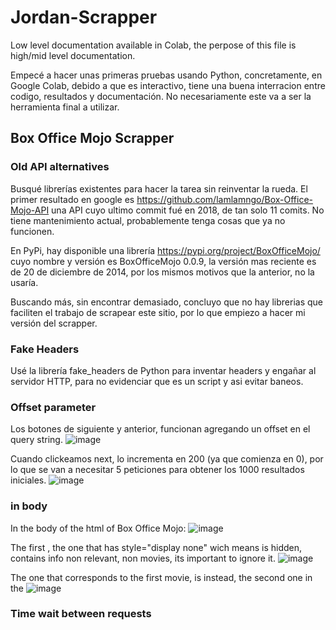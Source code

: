 # Jordan-Scrapper

Low level documentation available in Colab, the perpose of this file is high/mid level documentation.

Empecé a hacer unas primeras pruebas usando Python, concretamente, en Google Colab, debido a que es interactivo, tiene una buena interracion entre codigo, resultados y documentación. No necesariamente este va a ser la herramienta final a utilizar.

## Box Office Mojo Scrapper

### Old API alternatives

Busqué librerías existentes para hacer la tarea sin reinventar la rueda.
El primer resultado en google es https://github.com/lamlamngo/Box-Office-Mojo-API una API cuyo ultimo commit fué en 2018, de tan solo 11 comits.
No tiene mantenimiento actual, probablemente tenga cosas que ya no funcionen.

En PyPi, hay disponible una librería https://pypi.org/project/BoxOfficeMojo/ cuyo nombre y versión es BoxOfficeMojo 0.0.9, la versión mas reciente es de 20 de diciembre de 2014, por los mismos motivos que la anterior, no la usaría.

Buscando más, sin encontrar demasiado, concluyo que no hay librerias que faciliten el trabajo de scrapear este sitio, por lo que empiezo a hacer mi versión del scrapper.

### Fake Headers 

Usé la librería fake_headers de Python para inventar headers y engañar al servidor HTTP, para no evidenciar que es un script y asi evitar baneos.

### Offset parameter

Los botones de siguiente y anterior, funcionan agregando un offset en el query string.
![image](https://user-images.githubusercontent.com/48933518/203129568-2362ddde-3d26-4d72-8bd9-486fcff9698f.png)

Cuando clickeamos next, lo incrementa en 200 (ya que comienza en 0), por lo que se van a necesitar 5 peticiones para obtener los 1000 resultados iniciales.
![image](https://user-images.githubusercontent.com/48933518/203129673-e4f1a567-937e-4df0-9f7e-1d2f24846d36.png)

### <tr> in body

In the body of the html of Box Office Mojo:
![image](https://user-images.githubusercontent.com/48933518/203125818-14dfbbc7-f174-49d0-b1a3-0f6a9c4febaa.png)

The first <tr>, the one that has style="display none" wich means is hidden, contains info non relevant, non movies, its important to ignore it.
![image](https://user-images.githubusercontent.com/48933518/203126000-4611297e-257b-4aed-b326-1eb0cc76ce98.png)

The one that corresponds to the first movie, is instead, the second one <tr> in the <tbody>
![image](https://user-images.githubusercontent.com/48933518/203127371-6bdeb37d-94e5-4f90-8a60-1d4da7787596.png)

### Time wait between requests

